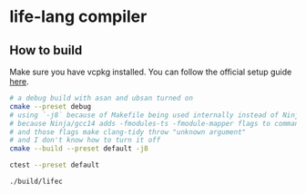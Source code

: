 # life-lang compiler

## How to build

Make sure you have vcpkg installed. You can follow the official setup guide [here](https://github.com/microsoft/vcpkg#quick-start).

```bash
# a debug build with asan and ubsan turned on
cmake --preset debug
# using `-j8` because of Makefile being used internally instead of Ninja,
# because Ninja/gcc14 adds -fmodules-ts -fmodule-mapper flags to command line
# and those flags make clang-tidy throw "unknown argument"
# and I don't know how to turn it off
cmake --build --preset default -j8

ctest --preset default

./build/lifec
```
